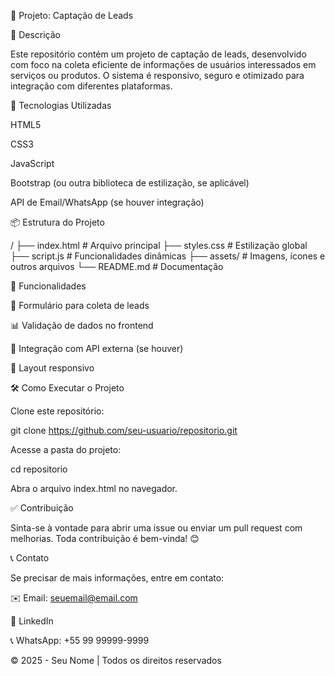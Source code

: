 📌 Projeto: Captação de Leads

📖 Descrição

Este repositório contém um projeto de captação de leads, desenvolvido com foco na coleta eficiente de informações de usuários interessados em serviços ou produtos. O sistema é responsivo, seguro e otimizado para integração com diferentes plataformas.

🚀 Tecnologias Utilizadas

HTML5

CSS3

JavaScript

Bootstrap (ou outra biblioteca de estilização, se aplicável)

API de Email/WhatsApp (se houver integração)

📦 Estrutura do Projeto

/
├── index.html        # Arquivo principal
├── styles.css        # Estilização global
├── script.js         # Funcionalidades dinâmicas
├── assets/           # Imagens, ícones e outros arquivos
└── README.md         # Documentação

🎯 Funcionalidades

📩 Formulário para coleta de leads

📊 Validação de dados no frontend

🔗 Integração com API externa (se houver)

📱 Layout responsivo

🛠 Como Executar o Projeto

Clone este repositório:

git clone https://github.com/seu-usuario/repositorio.git

Acesse a pasta do projeto:

cd repositorio

Abra o arquivo index.html no navegador.

✅ Contribuição

Sinta-se à vontade para abrir uma issue ou enviar um pull request com melhorias. Toda contribuição é bem-vinda! 😊

📞 Contato

Se precisar de mais informações, entre em contato:

✉️ Email: seuemail@email.com

🔗 LinkedIn

📞 WhatsApp: +55 99 99999-9999

© 2025 - Seu Nome | Todos os direitos reservados

